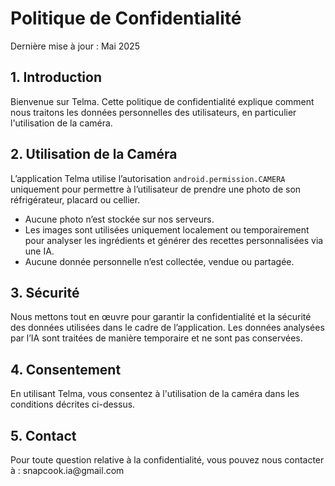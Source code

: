 <!DOCTYPE html>
<html lang="fr">
<head>
  <meta charset="UTF-8">
  <meta name="viewport" content="width=device-width, initial-scale=1.0">

</head>
<body>
  <h1>Politique de Confidentialité</h1>
  <p>Dernière mise à jour : Mai 2025</p>

  <h2>1. Introduction</h2>
  <p>Bienvenue sur Telma. Cette politique de confidentialité explique comment nous traitons les données personnelles des utilisateurs, en particulier l'utilisation de la caméra.</p>

  <h2>2. Utilisation de la Caméra</h2>
  <p>L’application Telma utilise l’autorisation <code>android.permission.CAMERA</code> uniquement pour permettre à l’utilisateur de prendre une photo de son réfrigérateur, placard ou cellier.</p>

  <ul>
    <li>Aucune photo n’est stockée sur nos serveurs.</li>
    <li>Les images sont utilisées uniquement localement ou temporairement pour analyser les ingrédients et générer des recettes personnalisées via une IA.</li>
    <li>Aucune donnée personnelle n’est collectée, vendue ou partagée.</li>
  </ul>

  <h2>3. Sécurité</h2>
  <p>Nous mettons tout en œuvre pour garantir la confidentialité et la sécurité des données utilisées dans le cadre de l’application. Les données analysées par l’IA sont traitées de manière temporaire et ne sont pas conservées.</p>

  <h2>4. Consentement</h2>
  <p>En utilisant Telma, vous consentez à l'utilisation de la caméra dans les conditions décrites ci-dessus.</p>

  <h2>5. Contact</h2>
  <p>Pour toute question relative à la confidentialité, vous pouvez nous contacter à : snapcook.ia@gmail.com</p>
</body>
</html>
